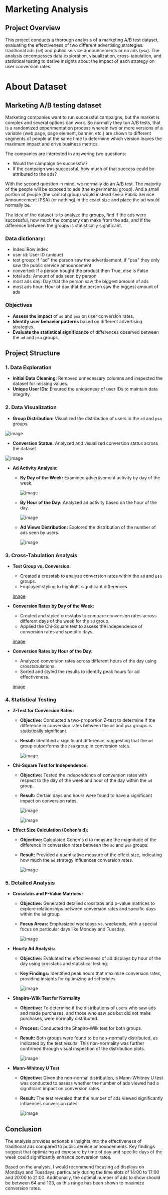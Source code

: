 # Marketing Analysis

## Project Overview

This project conducts a thorough analysis of a marketing A/B test dataset, evaluating the effectiveness of two different advertising strategies: traditional ads (`ad`) and public service announcements or no ads (`psa`). The analysis encompasses data exploration, visualization, cross-tabulation, and statistical testing to derive insights about the impact of each strategy on user conversion rates.

# About Dataset

## Marketing A/B testing dataset

Marketing companies want to run successful campaigns, but the market is complex and several options can work. So normally they tun A/B tests, that is a randomized experimentation process wherein two or more versions of a variable (web page, page element, banner, etc.) are shown to different segments of people at the same time to determine which version leaves the maximum impact and drive business metrics.

The companies are interested in answering two questions:

* Would the campaign be successful?
* If the campaign was successful, how much of that success could be attributed to the ads?

With the second question in mind, we normally do an A/B test. The majority of the people will be exposed to ads (the experimental group). And a small portion of people (the control group) would instead see a Public Service Announcement (PSA) (or nothing) in the exact size and place the ad would normally be.

The idea of the dataset is to analyze the groups, find if the ads were successful, how much the company can make from the ads, and if the difference between the groups is statistically significant.

### Data dictionary:

* Index: Row index
* user id: User ID (unique)
* test group: If "ad" the person saw the advertisement, if "psa" they only saw the public service announcement
* converted: If a person bought the product then True, else is False
* total ads: Amount of ads seen by person
* most ads day: Day that the person saw the biggest amount of ads
* most ads hour: Hour of day that the person saw the biggest amount of ads

### Objectives

- **Assess the impact** of `ad` and `psa` on user conversion rates.
- **Identify user behavior patterns** based on different advertising strategies.
- **Evaluate the statistical significance** of differences observed between the `ad` and `psa` groups.

## Project Structure

### 1. Data Exploration
- **Initial Data Cleaning:** Removed unnecessary columns and inspected the dataset for missing values.
- **Unique User IDs:** Ensured the uniqueness of user IDs to maintain data integrity.

### 2. Data Visualization
- **Group Distribution:** Visualized the distribution of users in the `ad` and `psa` groups.
  
![image](https://github.com/user-attachments/assets/d05f86c3-c219-4262-be1d-428694f28646)

- **Conversion Status:** Analyzed and visualized conversion status across the dataset.
  
![image](https://github.com/user-attachments/assets/ba290faa-ebb2-4408-9d53-7c385ff9adf7)

- **Ad Activity Analysis:**
  - **By Day of the Week:** Examined advertisement activity by day of the week.

    ![image](https://github.com/user-attachments/assets/cab19fb0-3368-4c16-bd14-401ee1c75058)

  - **By Hour of the Day:** Analyzed ad activity based on the hour of the day.

    ![image](https://github.com/user-attachments/assets/67e77d17-a568-42a2-9152-bae5faf7452e)

  - **Ad Views Distribution:** Explored the distribution of the number of ads seen by users.
 
    ![image](https://github.com/user-attachments/assets/76a38ec5-33eb-4767-a597-adcd05700417)



### 3. Cross-Tabulation Analysis
- **Test Group vs. Conversion:**
  - Created a crosstab to analyze conversion rates within the `ad` and `psa` groups.
  - Employed styling to highlight significant differences.

  [image](https://github.com/user-attachments/assets/08330228-2b54-496e-8637-1034a75507c3)


- **Conversion Rates by Day of the Week:**
  - Created and styled crosstabs to compare conversion rates across different days of the week for the `ad` group.
  - Applied the Chi-Square test to assess the independence of conversion rates and specific days.

  [image](https://github.com/user-attachments/assets/60e73969-fadd-4b6d-986e-8a865e3b3fde)


- **Conversion Rates by Hour of the Day:**
  - Analyzed conversion rates across different hours of the day using crosstabulations.
  - Sorted and styled the results to identify peak hours for ad effectiveness.

  [image](https://github.com/user-attachments/assets/c9ed3bbb-e6a5-4486-a891-6402484587a0)


### 4. Statistical Testing
- **Z-Test for Conversion Rates:**
  - **Objective:** Conducted a two-proportion Z-test to determine if the difference in conversion rates between the `ad` and `psa` groups is statistically significant.
  - **Result:** Identified a significant difference, suggesting that the `ad` group outperforms the `psa` group in conversion rates.

    ![image](https://github.com/user-attachments/assets/6b205185-0aa6-4d30-bfbe-d32e0a8cb739)


- **Chi-Square Test for Independence:**
  - **Objective:** Tested the independence of conversion rates with respect to the day of the week and hour of the day within the `ad` group.
  - **Result:** Certain days and hours were found to have a significant impact on conversion rates.
    
    ![image](https://github.com/user-attachments/assets/96253cc7-ad73-4a7c-80e3-83f1bbe3d8fc)

    ![image](https://github.com/user-attachments/assets/770e4220-2609-4586-81e6-eee7b7d008e1)


- **Effect Size Calculation (Cohen's d):**
  - **Objective:** Calculated Cohen's d to measure the magnitude of the difference in conversion rates between the `ad` and `psa` groups.
  - **Result:** Provided a quantitative measure of the effect size, indicating how much the `ad` strategy influences conversion rates.

    ![image](https://github.com/user-attachments/assets/f5bd233c-386a-4a0c-9c73-32f870bff2ec)


### 5. Detailed Analysis
- **Crosstabs and P-Value Matrices:**
  - **Objective:** Generated detailed crosstabs and p-value matrices to explore relationships between conversion rates and specific days within the `ad` group.
  - **Focus Areas:** Emphasized weekdays vs. weekends, with a special focus on particular days like Monday and Tuesday.

    ![image](https://github.com/user-attachments/assets/99b234e3-a8ad-4f19-92bf-39337667573a)


- **Hourly Ad Analysis:**
  - **Objective:** Evaluated the effectiveness of ad displays by hour of the day using crosstabs and statistical testing.
  - **Key Findings:** Identified peak hours that maximize conversion rates, providing insights for optimizing ad schedules.

    ![image](https://github.com/user-attachments/assets/c8d5682a-69cc-4491-9b68-c86b4c32fa89)

- **Shapiro-Wilk Test for Normality**
  - **Objective:** To determine if the distributions of users who saw ads and made purchases, and those who saw ads but did not make purchases, were normally distributed.
  - **Process:** Conducted the Shapiro-Wilk test for both groups.
  - **Result:** Both groups were found to be non-normally distributed, as indicated by the test results. This non-normality was further confirmed through visual inspection of the distribution plots.

    ![image](https://github.com/user-attachments/assets/5c398f96-e382-4252-a53e-1639e908e303)


- **Mann-Whitney U Test**
  - **Objective:** Given the non-normal distribution, a Mann-Whitney U test was conducted to assess whether the number of ads viewed had a significant impact on conversion rates.
  - **Result:** The test revealed that the number of ads viewed significantly influences conversion rates.

    ![image](https://github.com/user-attachments/assets/2590e55e-2411-4fd7-a0f0-a6392dc7ba62)



## Conclusion
The analysis provides actionable insights into the effectiveness of traditional ads compared to public service announcements. Key findings suggest that optimizing ad exposure by time of day and specific days of the week could significantly enhance conversion rates.

Based on the analysis, I would recommend focusing ad displays on Mondays and Tuesdays, particularly during the time slots of 14:00 to 17:00 and 20:00 to 21:00. Additionally, the optimal number of ads to show should be between 64 and 103, as this range has been shown to maximize conversion rates.

